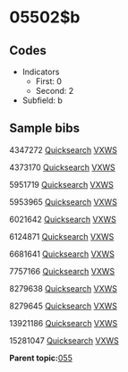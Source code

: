 # 05502$b

## Codes

-   Indicators
    -   First: 0
    -   Second: 2
-   Subfield: b

## Sample bibs

4347272 [Quicksearch](https://search.library.yale.edu/catalog/4347272) [VXWS](http://prodorbis.library.yale.edu:7014/vxws/GetHoldingsService?bibId=4347272)

4373170 [Quicksearch](https://search.library.yale.edu/catalog/4373170) [VXWS](http://prodorbis.library.yale.edu:7014/vxws/GetHoldingsService?bibId=4373170)

5951719 [Quicksearch](https://search.library.yale.edu/catalog/5951719) [VXWS](http://prodorbis.library.yale.edu:7014/vxws/GetHoldingsService?bibId=5951719)

5953965 [Quicksearch](https://search.library.yale.edu/catalog/5953965) [VXWS](http://prodorbis.library.yale.edu:7014/vxws/GetHoldingsService?bibId=5953965)

6021642 [Quicksearch](https://search.library.yale.edu/catalog/6021642) [VXWS](http://prodorbis.library.yale.edu:7014/vxws/GetHoldingsService?bibId=6021642)

6124871 [Quicksearch](https://search.library.yale.edu/catalog/6124871) [VXWS](http://prodorbis.library.yale.edu:7014/vxws/GetHoldingsService?bibId=6124871)

6681641 [Quicksearch](https://search.library.yale.edu/catalog/6681641) [VXWS](http://prodorbis.library.yale.edu:7014/vxws/GetHoldingsService?bibId=6681641)

7757166 [Quicksearch](https://search.library.yale.edu/catalog/7757166) [VXWS](http://prodorbis.library.yale.edu:7014/vxws/GetHoldingsService?bibId=7757166)

8279638 [Quicksearch](https://search.library.yale.edu/catalog/8279638) [VXWS](http://prodorbis.library.yale.edu:7014/vxws/GetHoldingsService?bibId=8279638)

8279645 [Quicksearch](https://search.library.yale.edu/catalog/8279645) [VXWS](http://prodorbis.library.yale.edu:7014/vxws/GetHoldingsService?bibId=8279645)

13921186 [Quicksearch](https://search.library.yale.edu/catalog/13921186) [VXWS](http://prodorbis.library.yale.edu:7014/vxws/GetHoldingsService?bibId=13921186)

15281047 [Quicksearch](https://search.library.yale.edu/catalog/15281047) [VXWS](http://prodorbis.library.yale.edu:7014/vxws/GetHoldingsService?bibId=15281047)

**Parent topic:**[055](../../tags/055/055.md)

